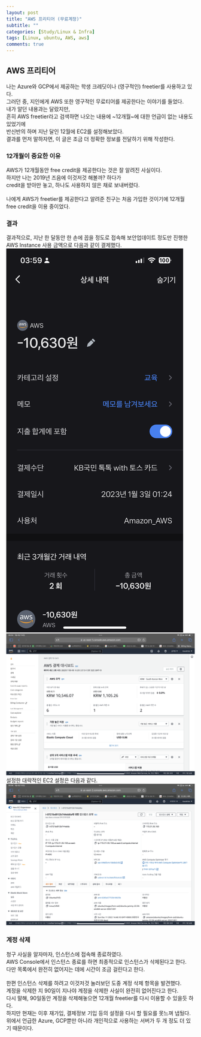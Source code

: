 ```yaml
---
layout: post
title: "AWS 프리티어 (무료계정)"
subtitle: ""
categories: [Study/Linux & Infra]
tags: [Linux, ubuntu, AWS, aws]
comments: true
---
```


## AWS 프리티어

나는 Azure와 GCP에서 제공하는 학생 크레딧이나 (영구적인) freetier를 사용하고 있다.\
그러던 중, 지인에게 AWS 또한 영구적인 무료티어를 제공한다는 이야기를 들었다.\
내가 알던 내용과는 달랐지만,\
흔히 AWS freetier라고 검색하면 나오는 내용에 ~12개월~에 대한 언급이 없는 내용도 있었기에\
반신반의 하며 지난 달인 12월에 EC2를 설정해보았다.\
결과를 먼저 말하자면, 이 글은 조금 더 정확한 정보를 전달하기 위해 작성한다.

### 12개월이 중요한 이유

AWS가 12개월동안 free credit을 제공한다는 것은 잘 알려진 사실이다.\
하지만 나는 2019년 즈음에 이것저것 해볼까? 하다가\
credit을 받아만 놓고, 하나도 사용하지 않은 채로 보내버렸다.\
\
나에게 AWS가 freetier를 제공한다고 알려준 친구는 처음 가입한 것이기에 12개월 free credit을 이용 중이었다.

### 결과

결과적으로, 지난 한 달동안 한 손에 꼽을 정도로 접속해 보안업데이트 정도만 진행한 AWS Instance 사용 금액으로 다음과 같이 결제했다.\
![bill_1](/assets/img/AWS/img_1.PNG)\
![bill_2](/assets/img/AWS/img_2.PNG)\
설정한 대략적인 EC2 설정은 다음과 같다.
![setting](/assets/img/AWS/img_3.PNG)

### 계정 삭제

청구 사실을 알자마자, 인스턴스에 접속해 종료하였다.\
AWS Console에서 인스턴스 종료를 하면 최종적으로 인스턴스가 삭제된다고 한다.\
다만 목록에서 완전히 없어지는 데에 시간이 조금 걸린다고 한다.\
\
한편 인스턴스 삭제를 하려고 이것저것 눌러보던 도중 계정 삭제 항목을 발견했다.\
계정을 삭제한 지 90일이 지나야 계정을 삭제한 사실이 완전히 없어진다고 한다.\
다시 말해, 90일동안 계정을 삭제해놓으면 12개월 freetier를 다시 이용할 수 있을듯 하다.\
하지만 현재는 이후 재가입, 결제정보 기입 등의 설정을 다시 할 필요를 못느껴 냅뒀다.\
위에서 언급한 Azure, GCP뿐만 아니라 개인적으로 사용하는 서버가 두 개 정도 더 있기 때문이다.

